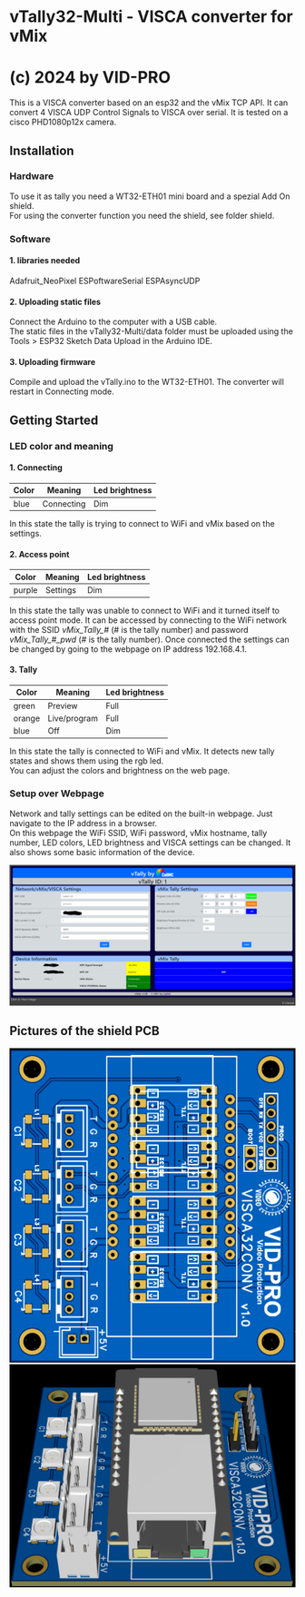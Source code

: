 # vTally32-Multi - VISCA converter for vMix
# (c) 2024 by VID-PRO

This is a VISCA converter based on an esp32 and the vMix TCP API.
It can convert 4 VISCA UDP Control Signals to VISCA over serial.
It is tested on a cisco PHD1080p12x camera.

## Installation

### Hardware

To use it as tally you need a WT32-ETH01 mini board and a spezial Add On shield.  
For using the converter function you need the shield, see folder shield.

### Software

#### 1. libraries needed

Adafruit_NeoPixel
ESPoftwareSerial
ESPAsyncUDP

#### 2. Uploading static files

Connect the Arduino to the computer with a USB cable.  
The static files in the vTally32-Multi/data folder must be uploaded using the Tools > ESP32 Sketch Data Upload in the Arduino IDE.  

#### 3. Uploading firmware

Compile and upload the vTally.ino to the WT32-ETH01. The converter will restart in Connecting mode.  

## Getting Started

### LED color and meaning

#### 1. Connecting

| Color  | Meaning      | Led brightness | 
|--------|--------------|----------------|
| blue   | Connecting   | Dim            |

In this state the tally is trying to connect to WiFi and vMix based on the settings.  

#### 2. Access point

| Color  | Meaning      | Led brightness | 
|--------|--------------|----------------|
| purple | Settings     | Dim            |

In this state the tally was unable to connect to WiFi and it turned itself to access point mode. It can be accessed by connecting to the WiFi network with the SSID *vMix_Tally_#* (# is the tally number) and password *vMix_Tally_#_pwd* (# is the tally number). Once connected the settings can be changed by going to the webpage on IP address 192.168.4.1.  

#### 3. Tally

| Color  | Meaning      | Led brightness | 
|--------|--------------|----------------|
| green  | Preview      | Full           |
| orange | Live/program | Full           |
| blue   | Off          | Dim            |

In this state the tally is connected to WiFi and vMix. It detects new tally states and shows them using the rgb led.  
You can adjust the colors and brightness on the web page.

### Setup over Webpage

Network and tally settings can be edited on the built-in webpage. Just navigate to the IP address in a browser.  
On this webpage the WiFi SSID, WiFi password, vMix hostname, tally number, LED colors, LED brightness and VISCA settings can be changed. It also shows some basic information of the device. 

![WebGUI](https://github.com/pvtex/vTally32-Multi/raw/master/images/web.png)

## Pictures of the shield PCB

![PCB_2D](https://github.com/pvtex/vTally32-Multi/raw/master/shield/PCB_2D.PNG) ![PCB_3D](https://github.com/pvtex/vTally32-Multi/raw/master/shield/PCB_3D.PNG)
